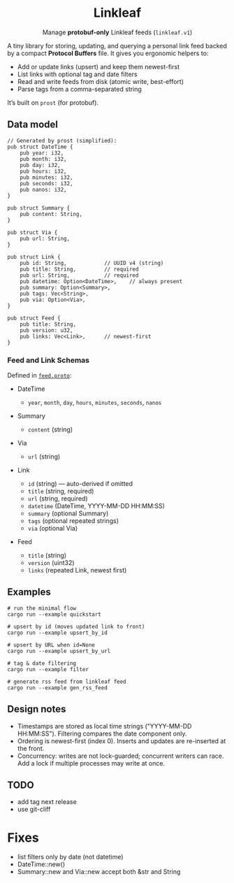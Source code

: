 <h1 align="center">Linkleaf</h1>

<p align="center">
  Manage <strong>protobuf-only</strong> Linkleaf feeds (<code>linkleaf.v1</code>)
</p>

A tiny library for storing, updating, and querying a personal link feed backed by a compact **Protocol Buffers** file. It gives you ergonomic helpers to:

- Add or update links (upsert) and keep them newest-first
- List links with optional tag and date filters
- Read and write feeds from disk (atomic write, best-effort)
- Parse tags from a comma-separated string

It’s built on `prost` (for protobuf).

## Data model

```
// Generated by prost (simplified):
pub struct DateTime {
    pub year: i32,
    pub month: i32,
    pub day: i32,
    pub hours: i32,
    pub minutes: i32,
    pub seconds: i32,
    pub nanos: i32,
}

pub struct Summary {
    pub content: String,
}

pub struct Via {
    pub url: String,
}

pub struct Link {
    pub id: String,            // UUID v4 (string)
    pub title: String,         // required
    pub url: String,           // required
    pub datetime: Option<DateTime>,    // always present
    pub summary: Option<Summary>,
    pub tags: Vec<String>,
    pub via: Option<Via>,
}

pub struct Feed {
    pub title: String,
    pub version: u32,
    pub links: Vec<Link>,      // newest-first
}
```

### Feed and Link Schemas

Defined in [`feed.proto`](proto/linkleaf/v1/feed.proto):

- DateTime
  - `year`, `month`, `day`, `hours`, `minutes`, `seconds`, `nanos`
- Summary
  - `content` (string)

- Via
  - `url` (string)

- Link
  - `id` (string) — auto-derived if omitted
  - `title` (string, required)
  - `url` (string, required)
  - `datetime` (DateTime, YYYY-MM-DD HH:MM:SS)
  - `summary` (optional Summary)
  - `tags` (optional repeated strings)
  - `via` (optional Via)

- Feed
  - `title` (string)
  - `version` (uint32)
  - `links` (repeated Link, newest first)

## Examples
```
# run the minimal flow
cargo run --example quickstart

# upsert by id (moves updated link to front)
cargo run --example upsert_by_id

# upsert by URL when id=None
cargo run --example upsert_by_url

# tag & date filtering
cargo run --example filter

# generate rss feed from linkleaf feed
cargo run --example gen_rss_feed

```

## Design notes

- Timestamps are stored as local time strings ("YYYY-MM-DD HH:MM:SS"). Filtering compares the date component only.
- Ordering is newest-first (index 0). Inserts and updates are re-inserted at the front.
- Concurrency: writes are not lock-guarded; concurrent writers can race. Add a lock if multiple processes may write at once.

## TODO
- add tag next release
- use git-cliff

# Fixes
- list filters only by date (not datetime)
- DateTime::new()
- Summary::new and Via::new accept both &str and String
